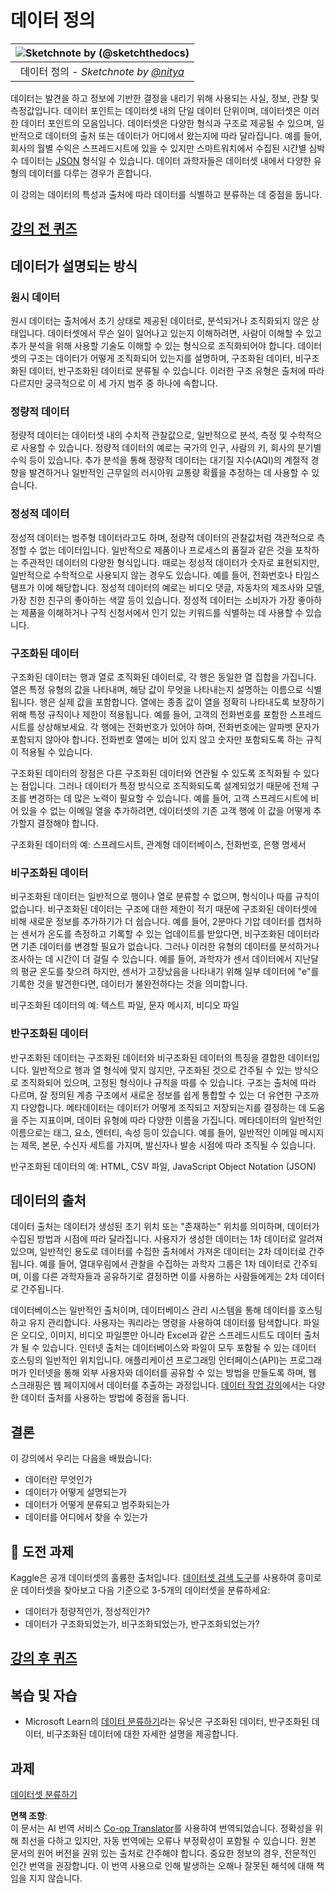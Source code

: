 <!--
CO_OP_TRANSLATOR_METADATA:
{
  "original_hash": "356d12cffc3125db133a2d27b827a745",
  "translation_date": "2025-08-24T12:41:14+00:00",
  "source_file": "1-Introduction/03-defining-data/README.md",
  "language_code": "ko"
}
-->
# 데이터 정의

|![ Sketchnote by [(@sketchthedocs)](https://sketchthedocs.dev) ](../../sketchnotes/03-DefiningData.png)|
|:---:|
|데이터 정의 - _Sketchnote by [@nitya](https://twitter.com/nitya)_ |

데이터는 발견을 하고 정보에 기반한 결정을 내리기 위해 사용되는 사실, 정보, 관찰 및 측정값입니다. 데이터 포인트는 데이터셋 내의 단일 데이터 단위이며, 데이터셋은 이러한 데이터 포인트의 모음입니다. 데이터셋은 다양한 형식과 구조로 제공될 수 있으며, 일반적으로 데이터의 출처 또는 데이터가 어디에서 왔는지에 따라 달라집니다. 예를 들어, 회사의 월별 수익은 스프레드시트에 있을 수 있지만 스마트워치에서 수집된 시간별 심박수 데이터는 [JSON](https://stackoverflow.com/a/383699) 형식일 수 있습니다. 데이터 과학자들은 데이터셋 내에서 다양한 유형의 데이터를 다루는 경우가 흔합니다.

이 강의는 데이터의 특성과 출처에 따라 데이터를 식별하고 분류하는 데 중점을 둡니다.

## [강의 전 퀴즈](https://purple-hill-04aebfb03.1.azurestaticapps.net/quiz/4)

## 데이터가 설명되는 방식

### 원시 데이터
원시 데이터는 출처에서 초기 상태로 제공된 데이터로, 분석되거나 조직화되지 않은 상태입니다. 데이터셋에서 무슨 일이 일어나고 있는지 이해하려면, 사람이 이해할 수 있고 추가 분석을 위해 사용할 기술도 이해할 수 있는 형식으로 조직화되어야 합니다. 데이터셋의 구조는 데이터가 어떻게 조직화되어 있는지를 설명하며, 구조화된 데이터, 비구조화된 데이터, 반구조화된 데이터로 분류될 수 있습니다. 이러한 구조 유형은 출처에 따라 다르지만 궁극적으로 이 세 가지 범주 중 하나에 속합니다.

### 정량적 데이터
정량적 데이터는 데이터셋 내의 수치적 관찰값으로, 일반적으로 분석, 측정 및 수학적으로 사용할 수 있습니다. 정량적 데이터의 예로는 국가의 인구, 사람의 키, 회사의 분기별 수익 등이 있습니다. 추가 분석을 통해 정량적 데이터는 대기질 지수(AQI)의 계절적 경향을 발견하거나 일반적인 근무일의 러시아워 교통량 확률을 추정하는 데 사용할 수 있습니다.

### 정성적 데이터
정성적 데이터는 범주형 데이터라고도 하며, 정량적 데이터의 관찰값처럼 객관적으로 측정할 수 없는 데이터입니다. 일반적으로 제품이나 프로세스의 품질과 같은 것을 포착하는 주관적인 데이터의 다양한 형식입니다. 때로는 정성적 데이터가 숫자로 표현되지만, 일반적으로 수학적으로 사용되지 않는 경우도 있습니다. 예를 들어, 전화번호나 타임스탬프가 이에 해당합니다. 정성적 데이터의 예로는 비디오 댓글, 자동차의 제조사와 모델, 가장 친한 친구의 좋아하는 색깔 등이 있습니다. 정성적 데이터는 소비자가 가장 좋아하는 제품을 이해하거나 구직 신청서에서 인기 있는 키워드를 식별하는 데 사용할 수 있습니다.

### 구조화된 데이터
구조화된 데이터는 행과 열로 조직화된 데이터로, 각 행은 동일한 열 집합을 가집니다. 열은 특정 유형의 값을 나타내며, 해당 값이 무엇을 나타내는지 설명하는 이름으로 식별됩니다. 행은 실제 값을 포함합니다. 열에는 종종 값이 열을 정확히 나타내도록 보장하기 위해 특정 규칙이나 제한이 적용됩니다. 예를 들어, 고객의 전화번호를 포함한 스프레드시트를 상상해보세요. 각 행에는 전화번호가 있어야 하며, 전화번호에는 알파벳 문자가 포함되지 않아야 합니다. 전화번호 열에는 비어 있지 않고 숫자만 포함되도록 하는 규칙이 적용될 수 있습니다.

구조화된 데이터의 장점은 다른 구조화된 데이터와 연관될 수 있도록 조직화될 수 있다는 점입니다. 그러나 데이터가 특정 방식으로 조직화되도록 설계되었기 때문에 전체 구조를 변경하는 데 많은 노력이 필요할 수 있습니다. 예를 들어, 고객 스프레드시트에 비어 있을 수 없는 이메일 열을 추가하려면, 데이터셋의 기존 고객 행에 이 값을 어떻게 추가할지 결정해야 합니다.

구조화된 데이터의 예: 스프레드시트, 관계형 데이터베이스, 전화번호, 은행 명세서

### 비구조화된 데이터
비구조화된 데이터는 일반적으로 행이나 열로 분류할 수 없으며, 형식이나 따를 규칙이 없습니다. 비구조화된 데이터는 구조에 대한 제한이 적기 때문에 구조화된 데이터셋에 비해 새로운 정보를 추가하기가 더 쉽습니다. 예를 들어, 2분마다 기압 데이터를 캡처하는 센서가 온도를 측정하고 기록할 수 있는 업데이트를 받았다면, 비구조화된 데이터라면 기존 데이터를 변경할 필요가 없습니다. 그러나 이러한 유형의 데이터를 분석하거나 조사하는 데 시간이 더 걸릴 수 있습니다. 예를 들어, 과학자가 센서 데이터에서 지난달의 평균 온도를 찾으려 하지만, 센서가 고장났음을 나타내기 위해 일부 데이터에 "e"를 기록한 것을 발견한다면, 데이터가 불완전하다는 것을 의미합니다.

비구조화된 데이터의 예: 텍스트 파일, 문자 메시지, 비디오 파일

### 반구조화된 데이터
반구조화된 데이터는 구조화된 데이터와 비구조화된 데이터의 특징을 결합한 데이터입니다. 일반적으로 행과 열 형식에 맞지 않지만, 구조화된 것으로 간주될 수 있는 방식으로 조직화되어 있으며, 고정된 형식이나 규칙을 따를 수 있습니다. 구조는 출처에 따라 다르며, 잘 정의된 계층 구조에서 새로운 정보를 쉽게 통합할 수 있는 더 유연한 구조까지 다양합니다. 메타데이터는 데이터가 어떻게 조직되고 저장되는지를 결정하는 데 도움을 주는 지표이며, 데이터 유형에 따라 다양한 이름을 가집니다. 메타데이터의 일반적인 이름으로는 태그, 요소, 엔터티, 속성 등이 있습니다. 예를 들어, 일반적인 이메일 메시지는 제목, 본문, 수신자 세트를 가지며, 발신자나 발송 시점에 따라 조직될 수 있습니다.

반구조화된 데이터의 예: HTML, CSV 파일, JavaScript Object Notation (JSON)

## 데이터의 출처

데이터 출처는 데이터가 생성된 초기 위치 또는 "존재하는" 위치를 의미하며, 데이터가 수집된 방법과 시점에 따라 달라집니다. 사용자가 생성한 데이터는 1차 데이터로 알려져 있으며, 일반적인 용도로 데이터를 수집한 출처에서 가져온 데이터는 2차 데이터로 간주됩니다. 예를 들어, 열대우림에서 관찰을 수집하는 과학자 그룹은 1차 데이터로 간주되며, 이를 다른 과학자들과 공유하기로 결정하면 이를 사용하는 사람들에게는 2차 데이터로 간주됩니다.

데이터베이스는 일반적인 출처이며, 데이터베이스 관리 시스템을 통해 데이터를 호스팅하고 유지 관리합니다. 사용자는 쿼리라는 명령을 사용하여 데이터를 탐색합니다. 파일은 오디오, 이미지, 비디오 파일뿐만 아니라 Excel과 같은 스프레드시트도 데이터 출처가 될 수 있습니다. 인터넷 출처는 데이터베이스와 파일이 모두 포함될 수 있는 데이터 호스팅의 일반적인 위치입니다. 애플리케이션 프로그래밍 인터페이스(API)는 프로그래머가 인터넷을 통해 외부 사용자와 데이터를 공유할 수 있는 방법을 만들도록 하며, 웹 스크래핑은 웹 페이지에서 데이터를 추출하는 과정입니다. [데이터 작업 강의](../../../../../../../../../2-Working-With-Data)에서는 다양한 데이터 출처를 사용하는 방법에 중점을 둡니다.

## 결론

이 강의에서 우리는 다음을 배웠습니다:

- 데이터란 무엇인가
- 데이터가 어떻게 설명되는가
- 데이터가 어떻게 분류되고 범주화되는가
- 데이터를 어디에서 찾을 수 있는가

## 🚀 도전 과제

Kaggle은 공개 데이터셋의 훌륭한 출처입니다. [데이터셋 검색 도구](https://www.kaggle.com/datasets)를 사용하여 흥미로운 데이터셋을 찾아보고 다음 기준으로 3-5개의 데이터셋을 분류하세요:

- 데이터가 정량적인가, 정성적인가?
- 데이터가 구조화되었는가, 비구조화되었는가, 반구조화되었는가?

## [강의 후 퀴즈](https://purple-hill-04aebfb03.1.azurestaticapps.net/quiz/5)

## 복습 및 자습

- Microsoft Learn의 [데이터 분류하기](https://docs.microsoft.com/en-us/learn/modules/choose-storage-approach-in-azure/2-classify-data)라는 유닛은 구조화된 데이터, 반구조화된 데이터, 비구조화된 데이터에 대한 자세한 설명을 제공합니다.

## 과제

[데이터셋 분류하기](assignment.md)

**면책 조항**:  
이 문서는 AI 번역 서비스 [Co-op Translator](https://github.com/Azure/co-op-translator)를 사용하여 번역되었습니다. 정확성을 위해 최선을 다하고 있지만, 자동 번역에는 오류나 부정확성이 포함될 수 있습니다. 원본 문서의 원어 버전을 권위 있는 출처로 간주해야 합니다. 중요한 정보의 경우, 전문적인 인간 번역을 권장합니다. 이 번역 사용으로 인해 발생하는 오해나 잘못된 해석에 대해 책임을 지지 않습니다.